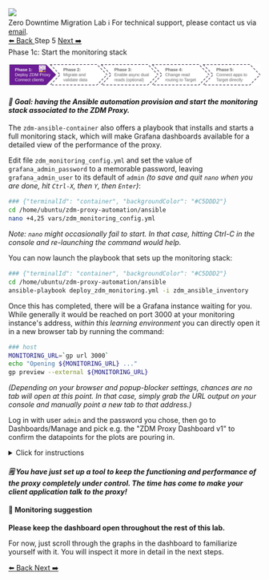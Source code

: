 <!-- TOP -->
<div class="top">
  <img class="scenario-academy-logo" src="https://datastax-academy.github.io/katapod-shared-assets/images/ds-academy-2023.svg" />
  <div class="scenario-title-section">
    <span class="scenario-title">Zero Downtime Migration Lab</span>
    <span class="scenario-subtitle">ℹ️ For technical support, please contact us via <a href="mailto:academy@datastax.com">email</a>.</span>
  </div>
</div>

<!-- NAVIGATION -->
<div id="navigation-top" class="navigation-top">
 <a title="Back" href='command:katapod.loadPage?[{"step":"step4"}]' 
   class="btn btn-dark navigation-top-left">⬅️ Back
 </a>
<span class="step-count">Step 5</span>
 <a title="Next" href='command:katapod.loadPage?[{"step":"step6"}]' 
    class="btn btn-dark navigation-top-right">Next ➡️
  </a>
</div>

<!-- CONTENT -->

<div class="step-title">Phase 1c: Start the monitoring stack</div>

![Phase 1c](images/p1c.png)

#### _🎯 Goal: having the Ansible automation provision and start the monitoring stack associated to the ZDM Proxy._

The `zdm-ansible-container` also offers a playbook that installs and starts
a full monitoring stack, which will make Grafana dashboards available for
a detailed view of the performance of the proxy.

Edit file `zdm_monitoring_config.yml` and set the value of `grafana_admin_password` to a memorable password, leaving `grafana_admin_user` to its default of `admin`
_(to save and quit `nano` when you are done, hit `Ctrl-X`, then `Y`, then `Enter`)_:

```bash
### {"terminalId": "container", "backgroundColor": "#C5DDD2"}
cd /home/ubuntu/zdm-proxy-automation/ansible
nano +4,25 vars/zdm_monitoring_config.yml
```

_Note: `nano` might occasionally fail to start. In that case, hitting Ctrl-C in the console and re-launching the command would help._

You can now launch the playbook that sets up the monitoring stack:

```bash
### {"terminalId": "container", "backgroundColor": "#C5DDD2"}
cd /home/ubuntu/zdm-proxy-automation/ansible
ansible-playbook deploy_zdm_monitoring.yml -i zdm_ansible_inventory
```

Once this has completed, there will be a Grafana instance
waiting for you. While generally it would be reached on port 3000 at
your monitoring instance's address, _within this learning environment_
you can directly open it in a new browser tab
by running the command:

```bash
### host
MONITORING_URL=`gp url 3000`
echo "Opening ${MONITORING_URL} ..."
gp preview --external ${MONITORING_URL}
```

_(Depending on your browser and popup-blocker settings, chances are no tab will open at this point. In that case, simply grab the URL output on your console and manually point a new tab to that address.)_

Log in with user `admin` and the password you chose,
then go to Dashboards/Manage and pick e.g.
the "ZDM Proxy Dashboard v1" to confirm the datapoints for the plots
are pouring in.

<details class="katapod-details"><summary>Click for instructions</summary>

![Grafana dashboards](images/grafana_dashboards.png)

</details>

#### _🗒️ You have just set up a tool to keep the functioning and performance of the proxy completely under control. The time has come to make your client application talk to the proxy!_

#### 🔎 Monitoring suggestion

**Please keep the dashboard open throughout the rest of this lab.**

For now, just scroll through the graphs in the dashboard
to familiarize yourself with it. You will inspect it more in detail
in the next steps.

<!-- NAVIGATION -->
<div id="navigation-bottom" class="navigation-bottom">
 <a title="Back" href='command:katapod.loadPage?[{"step":"step4"}]'
   class="btn btn-dark navigation-bottom-left">⬅️ Back
 </a>
 <a title="Next" href='command:katapod.loadPage?[{"step":"step6"}]'
    class="btn btn-dark navigation-bottom-right">Next ➡️
  </a>
</div>
